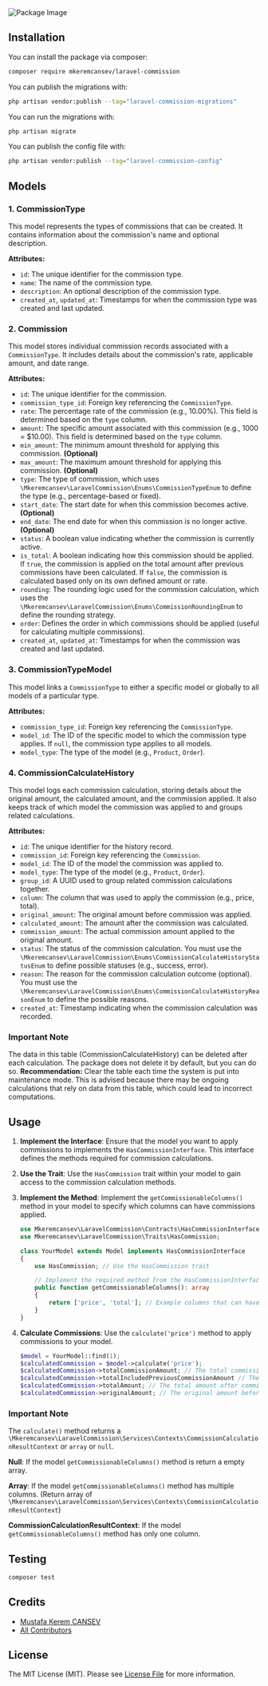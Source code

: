 
<picture>
  <source media="(prefers-color-scheme: dark)" srcset="https://banners.beyondco.de/Laravel%20Commission.png?theme=dark&packageManager=composer+require&packageName=mkeremcansev%2Flaravel-commission&pattern=architect&style=style_1&description=A+flexible+package+to+calculate+and+log+commissions+in+Laravel.&md=1&showWatermark=1&fontSize=100px&images=receipt-tax">
  <source media="(prefers-color-scheme: light)" srcset="https://banners.beyondco.de/Laravel%20Commission.png?theme=light&packageManager=composer+require&packageName=mkeremcansev%2Flaravel-commission&pattern=architect&style=style_1&description=A+flexible+package+to+calculate+and+log+commissions+in+Laravel.&md=1&showWatermark=1&fontSize=100px&images=receipt-tax">
  <img alt="Package Image" src="https://banners.beyondco.de/Laravel%20Commission.png?theme=light&packageManager=composer+require&packageName=mkeremcansev%2Flaravel-commission&pattern=architect&style=style_1&description=A+flexible+package+to+calculate+and+log+commissions+in+Laravel.&md=1&showWatermark=1&fontSize=100px&images=receipt-tax">
</picture>

## Installation


You can install the package via composer:

```bash
composer require mkeremcansev/laravel-commission
```

You can publish the migrations with:

```bash
php artisan vendor:publish --tag="laravel-commission-migrations"
```

You can run the migrations with:
```bash
php artisan migrate
```

You can publish the config file with:

```bash
php artisan vendor:publish --tag="laravel-commission-config"
```

## Models

### 1. CommissionType
This model represents the types of commissions that can be created. It contains information about the commission's name and optional description.

**Attributes:**
- `id`: The unique identifier for the commission type.
- `name`: The name of the commission type.
- `description`: An optional description of the commission type.
- `created_at`, `updated_at`: Timestamps for when the commission type was created and last updated.

### 2. Commission
This model stores individual commission records associated with a `CommissionType`. It includes details about the commission's rate, applicable amount, and date range.

**Attributes:**
- `id`: The unique identifier for the commission.
- `commission_type_id`: Foreign key referencing the `CommissionType`.
- `rate`: The percentage rate of the commission (e.g., 10.00%). This field is determined based on the `type` column.
- `amount`: The specific amount associated with this commission (e.g., 1000 = $10.00). This field is determined based on the `type` column.
- `min_amount`: The minimum amount threshold for applying this commission. **(Optional)**
- `max_amount`: The maximum amount threshold for applying this commission. **(Optional)**
- `type`: The type of commission, which uses `\Mkeremcansev\LaravelCommission\Enums\CommissionTypeEnum` to define the type (e.g., percentage-based or fixed).
- `start_date`: The start date for when this commission becomes active. **(Optional)**
- `end_date`: The end date for when this commission is no longer active. **(Optional)**
- `status`: A boolean value indicating whether the commission is currently active.
- `is_total`: A boolean indicating how this commission should be applied. If `true`, the commission is applied on the total amount after previous commissions have been calculated. If `false`, the commission is calculated based only on its own defined amount or rate.
- `rounding`: The rounding logic used for the commission calculation, which uses the `\Mkeremcansev\LaravelCommission\Enums\CommissionRoundingEnum` to define the rounding strategy.
- `order`: Defines the order in which commissions should be applied (useful for calculating multiple commissions).
- `created_at`, `updated_at`: Timestamps for when the commission was created and last updated.



### 3. CommissionTypeModel
This model links a `CommissionType` to either a specific model or globally to all models of a particular type.

**Attributes:**
- `commission_type_id`: Foreign key referencing the `CommissionType`.
- `model_id`: The ID of the specific model to which the commission type applies. If `null`, the commission type applies to all models.
- `model_type`: The type of the model (e.g., `Product`, `Order`).


### 4. CommissionCalculateHistory
This model logs each commission calculation, storing details about the original amount, the calculated amount, and the commission applied. It also keeps track of which model the commission was applied to and groups related calculations.

**Attributes:**
- `id`: The unique identifier for the history record.
- `commission_id`: Foreign key referencing the `Commission`.
- `model_id`: The ID of the model the commission was applied to.
- `model_type`: The type of the model (e.g., `Product`, `Order`).
- `group_id`: A UUID used to group related commission calculations together.
- `column`: The column that was used to apply the commission (e.g., price, total).
- `original_amount`: The original amount before commission was applied.
- `calculated_amount`: The amount after the commission was calculated.
- `commission_amount`: The actual commission amount applied to the original amount.
- `status`: The status of the commission calculation. You must use the `\Mkeremcansev\LaravelCommission\Enums\CommissionCalculateHistoryStatusEnum` to define possible statuses (e.g., success, error).
- `reason`: The reason for the commission calculation outcome (optional). You must use the `\Mkeremcansev\LaravelCommission\Enums\CommissionCalculateHistoryReasonEnum` to define the possible reasons.
- `created_at`: Timestamp indicating when the commission calculation was recorded.

###  Important Note

The data in this table (CommissionCalculateHistory) can be deleted after each calculation. The package does not delete it by default, but you can do so. **Recommendation:** Clear the table each time the system is put into maintenance mode. This is advised because there may be ongoing calculations that rely on data from this table, which could lead to incorrect computations.

## Usage

1. **Implement the Interface**: Ensure that the model you want to apply commissions to implements the `HasCommissionInterface`. This interface defines the methods required for commission calculations.

2. **Use the Trait**: Use the `HasCommission` trait within your model to gain access to the commission calculation methods.

3. **Implement the Method**: Implement the `getCommissionableColumns()` method in your model to specify which columns can have commissions applied.

   ```php
   use Mkeremcansev\LaravelCommission\Contracts\HasCommissionInterface;
   use Mkeremcansev\LaravelCommission\Traits\HasCommission;

   class YourModel extends Model implements HasCommissionInterface
   {
       use HasCommission; // Use the HasCommission trait

       // Implement the required method from the HasCommissionInterface
       public function getCommissionableColumns(): array
       {
           return ['price', 'total']; // Example columns that can have commissions applied
       }
   }
   ```
   
4. **Calculate Commissions**: Use the `calculate('price')` method to apply commissions to your model.

   ```php
   $model = YourModel::find(1);
   $calculatedCommission = $model->calculate('price');
   $calculatedCommission->totalCommissionAmount; // The total commission amount applied
   $calculatedCommission->totalIncludedPreviousCommissionAmount // The total amount including previous commissions
   $calculatedCommission->totalAmount; // The total amount after commissions
   $calculatedCommission->originalAmount; // The original amount before commissions
   ```

###  Important Note

The `calculate()` method returns a `\Mkeremcansev\LaravelCommission\Services\Contexts\CommissionCalculationResultContext` or `array` or `null`.

**Null**: If the model `getCommissionableColumns()` method is return a empty array.

**Array**: If the model `getCommissionableColumns()` method has multiple columns. (Return array of `\Mkeremcansev\LaravelCommission\Services\Contexts\CommissionCalculationResultContext`)

**CommissionCalculationResultContext**: If the model `getCommissionableColumns()` method has only one column.


## Testing

```bash
composer test
```

## Credits

- [Mustafa Kerem CANSEV](https://github.com/mkeremcansev)
- [All Contributors](../../contributors)

## License

The MIT License (MIT). Please see [License File](LICENSE.md) for more information.
